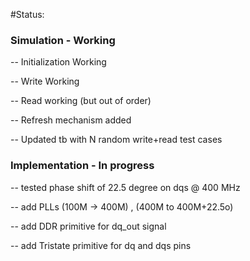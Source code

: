 #Status: 
### Simulation - Working

-- Initialization Working

-- Write Working

-- Read working (but out of order)

-- Refresh mechanism added

-- Updated tb with N random write+read test cases


### Implementation - In progress

-- tested phase shift of 22.5 degree on dqs @ 400 MHz

-- add PLLs (100M -> 400M) , (400M to 400M+22.5o)

-- add DDR primitive for dq_out signal

-- add Tristate primitive for dq and dqs pins
